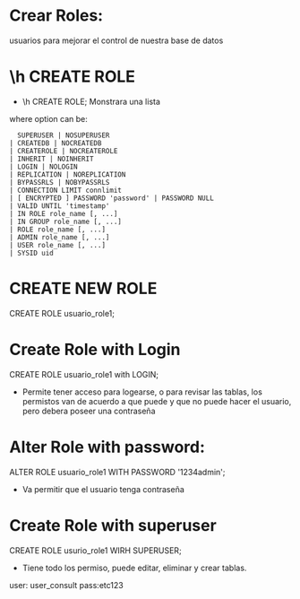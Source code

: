 # Crear Roles: 
usuarios para mejorar el control de nuestra base de datos

# \h CREATE ROLE

* \h CREATE ROLE; Monstrara una lista

where option can be:

      SUPERUSER | NOSUPERUSER
    | CREATEDB | NOCREATEDB
    | CREATEROLE | NOCREATEROLE
    | INHERIT | NOINHERIT
    | LOGIN | NOLOGIN
    | REPLICATION | NOREPLICATION
    | BYPASSRLS | NOBYPASSRLS
    | CONNECTION LIMIT connlimit
    | [ ENCRYPTED ] PASSWORD 'password' | PASSWORD NULL
    | VALID UNTIL 'timestamp'
    | IN ROLE role_name [, ...]
    | IN GROUP role_name [, ...]
    | ROLE role_name [, ...]
    | ADMIN role_name [, ...]
    | USER role_name [, ...]
    | SYSID uid

# CREATE NEW ROLE

CREATE ROLE usuario_role1;

# Create Role with Login

CREATE ROLE usuario_role1 with LOGIN;

* Permite tener acceso para logearse, o para revisar las tablas, los permistos van de acuerdo a que puede y que no puede hacer el usuario, pero debera poseer una contraseña

# Alter Role with password:

ALTER ROLE usuario_role1 WITH PASSWORD '1234admin';

* Va permitir que el usuario tenga contraseña

# Create Role with superuser

CREATE ROLE usurio_role1 WIRH SUPERUSER;

* Tiene todo los permiso, puede editar, eliminar y crear tablas.

user: user_consult 
pass:etc123


